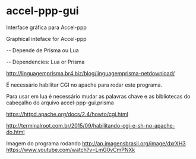 # accel-ppp-gui

Interface gráfica para Accel-ppp

Graphical inteface for Accel-ppp

-- Depende de Prisma ou Lua

-- Dependencies: Lua or Prisma

http://linguagemprisma.br4.biz/blog/linguagemprisma-netdownload/

É necessário habilitar CGI no apache para rodar este programa.

Para usar em lua é necessário mudar as palavras chave e as bibliotecas do cabeçalho do arquivo accel-ppp-gui.prisma

https://httpd.apache.org/docs/2.4/howto/cgi.html

http://terminalroot.com.br/2015/09/habilitando-cgi-e-sh-no-apache-do.html

Imagem do programa rodando
http://ap.imagensbrasil.org/image/dxrXH3
https://www.youtube.com/watch?v=LmG0vCmPNXk
